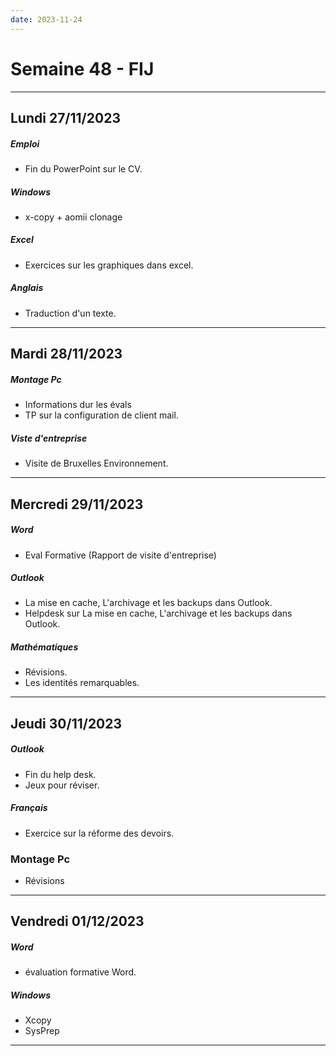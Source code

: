 ```yaml
---
date: 2023-11-24
---
```


# Semaine 48 - FIJ

---

## Lundi 27/11/2023
##### Emploi
- Fin du PowerPoint sur le CV.
##### Windows
- x-copy + aomii clonage
##### Excel
- Exercices sur les graphiques dans excel.
##### Anglais
- Traduction d'un texte.

---
## Mardi 28/11/2023
##### Montage Pc
- Informations dur les évals
- TP sur la configuration de client mail.
##### Viste d'entreprise
- Visite de Bruxelles Environnement.

---

## Mercredi 29/11/2023
##### Word
- Eval Formative (Rapport de visite d'entreprise)
##### Outlook
- La mise en cache, L'archivage et les backups dans Outlook. 
- Helpdesk sur La mise en cache, L'archivage et les backups dans Outlook.
##### Mathématiques 
- Révisions.
- Les identités remarquables.

---

## Jeudi 30/11/2023
##### Outlook
- Fin du help desk.
- Jeux pour réviser.
##### Français
- Exercice sur la réforme des devoirs.
### Montage Pc
- Révisions

---

## Vendredi 01/12/2023
##### Word
- évaluation formative Word.
##### Windows
- Xcopy
- SysPrep
---
